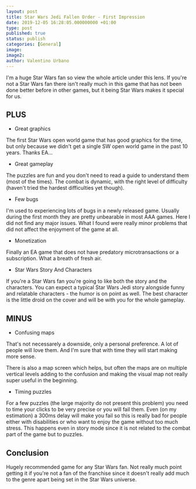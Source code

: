 ```yaml
---
layout: post
title: Star Wars Jedi Fallen Order - First Impression
date: 2019-12-05 16:28:05.000000000 +01:00
type: post
published: true
status: publish
categories: [General]
image:
image2:
author: Valentino Urbano
---
```


I'm a huge Star Wars fan so view the whole article under this lens. If you're not a Star Wars fan there isn't really much in this game that has not been done better before in other games, but it being Star Wars makes it special for us.

## PLUS

- Great graphics

The first Star Wars open world game that has good graphics for the time, but only because we didn't get a single SW open world game in the past 10 years. Thanks EA...

- Great gameplay

The puzzles are fun and you don't need to read a guide to understand them (most of the times). The combat is dynamic, with the right level of difficulty (haven't tried the hardest difficulties yet though).

- Few bugs

I'm used to experiencing lots of bugs in a newly released game. Usually during the first month they are pretty unbearable in most AAA games. Here I did not find any major issues. What I found were really minor problems that did not affect the enjoyment of the game at all.

- Monetization

Finally an EA game that does not have predatory microtransactions or a subscription. What a breath of fresh air.

- Star Wars Story And Characters

If you're a Star Wars fan you're going to like both the story and the characters. You can expect a typical Star Wars Jedi story alongside funny and relatable characters - the humor is on point as well. The best character is the little droid on the cover and will be with you for the whole gameplay.

## MINUS

- Confusing maps

That's not necessarely a downside, only a personal preference. A lot of people will love them. And I'm sure that with time they will start making more sense.

There is also a map screen which helps, but often the maps are on multiple vertical levels adding to the confusion and making the visual map not really super useful in the beginning.

- Timing puzzles

For a few puzzles (the large majority do not present this problem) you need to time your clicks to be very precise or you will fail them. Even (on my estimation) a 300ms delay will make you fail so this is really bad for people either with disabilities or who want to enjoy the game without too much stress. This happens even in story mode since it is not related to the combat part of the game but to puzzles.

## Conclusion

Hugely recommended game for any Star Wars fan. Not really much point getting it if you're not a fan of the franchise since it doesn't really add much to the genre apart being set in the Star Wars universe.
